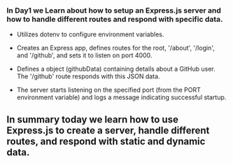 ### In Day1 we Learn about how to  setup  an Express.js server and how to handle different routes and respond with specific data.

* Utilizes dotenv to configure environment variables.

* Creates an Express app, defines routes for the root, '/about', '/login', and '/github', and sets it to listen on port 4000.

* Defines a object (githubData) containing details about a GitHub user. The '/github' route responds with this JSON data.

* The server starts listening on the specified port (from the PORT environment variable) and logs a message indicating successful startup.


## In summary today we learn how to use Express.js to create a server, handle different routes, and respond with static and dynamic data.